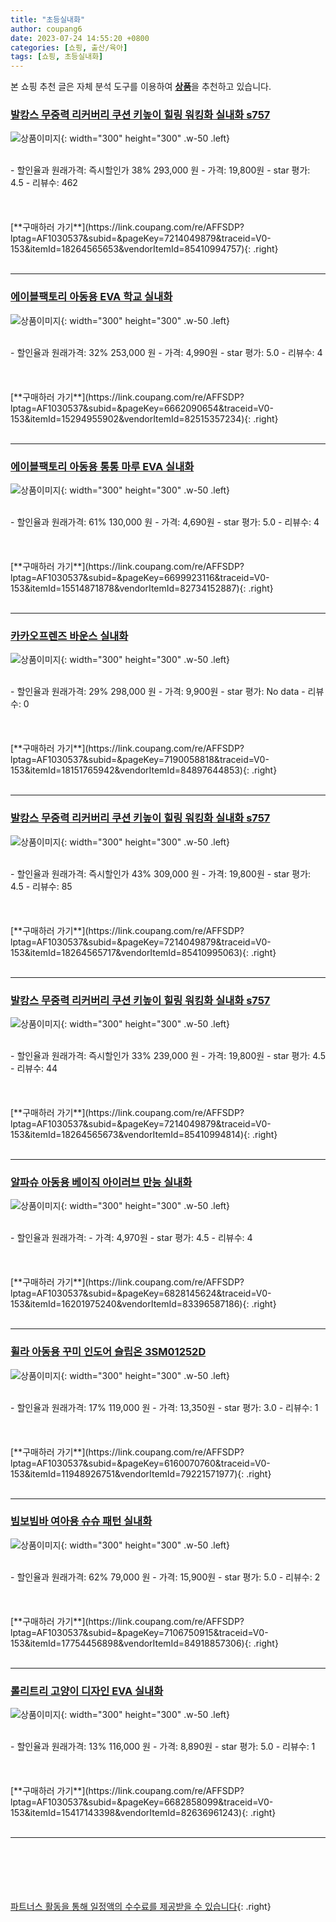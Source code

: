 ```yaml
---
title: "초등실내화"
author: coupang6
date: 2023-07-24 14:55:20 +0800
categories: [쇼핑, 출산/육아]
tags: [쇼핑, 초등실내화]
---
```


본 쇼핑 추천 글은 자체 분석 도구를 이용하여 [**상품**](https://link.coupang.com/a/bao1ui)을 추천하고 있습니다.

### [발캉스 무중력 리커버리 쿠션 키높이 힐링 워킹화 실내화 s757](https://link.coupang.com/re/AFFSDP?lptag=AF1030537&subid=&pageKey=7214049879&traceid=V0-153&itemId=18264565653&vendorItemId=85410994757)

![상품이미지](https://thumbnail8.coupangcdn.com/thumbnails/remote/230x230ex/image/vendor_inventory/7f99/2c1fde892d84429aefa73b6560a65121bc48753fc39217fe855d9df88720.jpg){: width="300" height="300" .w-50 .left}


<br>
- 할인율과 원래가격: 즉시할인가 38%  293,000   원
- 가격: 19,800원
- star 평가: 4.5
- 리뷰수: 462
<br>
<br>
<br>
<br>
[**구매하러 가기**](https://link.coupang.com/re/AFFSDP?lptag=AF1030537&subid=&pageKey=7214049879&traceid=V0-153&itemId=18264565653&vendorItemId=85410994757){: .right}
<br>
<br>

---

### [에이블팩토리 아동용 EVA 학교 실내화](https://link.coupang.com/re/AFFSDP?lptag=AF1030537&subid=&pageKey=6662090654&traceid=V0-153&itemId=15294955902&vendorItemId=82515357234)

![상품이미지](https://thumbnail6.coupangcdn.com/thumbnails/remote/230x230ex/image/retail/images/5481266135716806-b564cd5b-c089-432b-b0fc-657ab13fd06c.jpg){: width="300" height="300" .w-50 .left}


<br>
- 할인율과 원래가격: 32%  253,000   원
- 가격: 4,990원
- star 평가: 5.0
- 리뷰수: 4
<br>
<br>
<br>
<br>
[**구매하러 가기**](https://link.coupang.com/re/AFFSDP?lptag=AF1030537&subid=&pageKey=6662090654&traceid=V0-153&itemId=15294955902&vendorItemId=82515357234){: .right}
<br>
<br>

---

### [에이블팩토리 아동용 통통 마루 EVA 실내화](https://link.coupang.com/re/AFFSDP?lptag=AF1030537&subid=&pageKey=6699923116&traceid=V0-153&itemId=15514871878&vendorItemId=82734152887)

![상품이미지](https://thumbnail7.coupangcdn.com/thumbnails/remote/230x230ex/image/retail/images/40001542449650-3ea2bbcb-3c1c-4e94-82eb-0d208c874643.jpg){: width="300" height="300" .w-50 .left}


<br>
- 할인율과 원래가격: 61%  130,000   원
- 가격: 4,690원
- star 평가: 5.0
- 리뷰수: 4
<br>
<br>
<br>
<br>
[**구매하러 가기**](https://link.coupang.com/re/AFFSDP?lptag=AF1030537&subid=&pageKey=6699923116&traceid=V0-153&itemId=15514871878&vendorItemId=82734152887){: .right}
<br>
<br>

---

### [카카오프렌즈 바운스 실내화](https://link.coupang.com/re/AFFSDP?lptag=AF1030537&subid=&pageKey=7190058818&traceid=V0-153&itemId=18151765942&vendorItemId=84897644853)

![상품이미지](https://thumbnail6.coupangcdn.com/thumbnails/remote/230x230ex/image/vendor_inventory/d4dc/c2083dde9d7286bd10c0b278bf71e94cd452db611cb4634ba6c2d09a58af.jpg){: width="300" height="300" .w-50 .left}


<br>
- 할인율과 원래가격: 29%  298,000   원
- 가격: 9,900원
- star 평가: No data
- 리뷰수: 0
<br>
<br>
<br>
<br>
[**구매하러 가기**](https://link.coupang.com/re/AFFSDP?lptag=AF1030537&subid=&pageKey=7190058818&traceid=V0-153&itemId=18151765942&vendorItemId=84897644853){: .right}
<br>
<br>

---

### [발캉스 무중력 리커버리 쿠션 키높이 힐링 워킹화 실내화 s757](https://link.coupang.com/re/AFFSDP?lptag=AF1030537&subid=&pageKey=7214049879&traceid=V0-153&itemId=18264565717&vendorItemId=85410995063)

![상품이미지](https://thumbnail8.coupangcdn.com/thumbnails/remote/230x230ex/image/vendor_inventory/ff59/bf62a685905496e0b6a81c468b6517ab1e7b4a37ed68ba8d70a64a393171.jpg){: width="300" height="300" .w-50 .left}


<br>
- 할인율과 원래가격: 즉시할인가 43%  309,000   원
- 가격: 19,800원
- star 평가: 4.5
- 리뷰수: 85
<br>
<br>
<br>
<br>
[**구매하러 가기**](https://link.coupang.com/re/AFFSDP?lptag=AF1030537&subid=&pageKey=7214049879&traceid=V0-153&itemId=18264565717&vendorItemId=85410995063){: .right}
<br>
<br>

---

### [발캉스 무중력 리커버리 쿠션 키높이 힐링 워킹화 실내화 s757](https://link.coupang.com/re/AFFSDP?lptag=AF1030537&subid=&pageKey=7214049879&traceid=V0-153&itemId=18264565673&vendorItemId=85410994814)

![상품이미지](https://thumbnail9.coupangcdn.com/thumbnails/remote/230x230ex/image/vendor_inventory/81e4/5d196634dff8c06bacbee21af7132f7d1244c90d3ecfd7da32b49648176a.jpg){: width="300" height="300" .w-50 .left}


<br>
- 할인율과 원래가격: 즉시할인가 33%  239,000   원
- 가격: 19,800원
- star 평가: 4.5
- 리뷰수: 44
<br>
<br>
<br>
<br>
[**구매하러 가기**](https://link.coupang.com/re/AFFSDP?lptag=AF1030537&subid=&pageKey=7214049879&traceid=V0-153&itemId=18264565673&vendorItemId=85410994814){: .right}
<br>
<br>

---

### [알파슈 아동용 베이직 아이러브 만능 실내화](https://link.coupang.com/re/AFFSDP?lptag=AF1030537&subid=&pageKey=6828145624&traceid=V0-153&itemId=16201975240&vendorItemId=83396587186)

![상품이미지](https://thumbnail7.coupangcdn.com/thumbnails/remote/230x230ex/image/retail/images/2022/10/07/14/9/d90a960f-39f2-436e-914c-0f3db886e0e4.jpg){: width="300" height="300" .w-50 .left}


<br>
- 할인율과 원래가격: 
- 가격: 4,970원
- star 평가: 4.5
- 리뷰수: 4
<br>
<br>
<br>
<br>
[**구매하러 가기**](https://link.coupang.com/re/AFFSDP?lptag=AF1030537&subid=&pageKey=6828145624&traceid=V0-153&itemId=16201975240&vendorItemId=83396587186){: .right}
<br>
<br>

---

### [휠라 아동용 꾸미 인도어 슬립온 3SM01252D](https://link.coupang.com/re/AFFSDP?lptag=AF1030537&subid=&pageKey=6160070760&traceid=V0-153&itemId=11948926751&vendorItemId=79221571977)

![상품이미지](https://thumbnail10.coupangcdn.com/thumbnails/remote/230x230ex/image/rs_quotation_api/p8v9ngrz/29b89d709f8248798c5e0ae875d2c4c5.jpg){: width="300" height="300" .w-50 .left}


<br>
- 할인율과 원래가격: 17%  119,000   원
- 가격: 13,350원
- star 평가: 3.0
- 리뷰수: 1
<br>
<br>
<br>
<br>
[**구매하러 가기**](https://link.coupang.com/re/AFFSDP?lptag=AF1030537&subid=&pageKey=6160070760&traceid=V0-153&itemId=11948926751&vendorItemId=79221571977){: .right}
<br>
<br>

---

### [빔보빔바 여아용 슈슈 패턴 실내화](https://link.coupang.com/re/AFFSDP?lptag=AF1030537&subid=&pageKey=7106750915&traceid=V0-153&itemId=17754456898&vendorItemId=84918857306)

![상품이미지](https://thumbnail7.coupangcdn.com/thumbnails/remote/230x230ex/image/retail/images/2023/02/02/11/7/f14dc8e0-2324-455f-a6b8-1982c49a0d91.jpg){: width="300" height="300" .w-50 .left}


<br>
- 할인율과 원래가격: 62%  79,000   원
- 가격: 15,900원
- star 평가: 5.0
- 리뷰수: 2
<br>
<br>
<br>
<br>
[**구매하러 가기**](https://link.coupang.com/re/AFFSDP?lptag=AF1030537&subid=&pageKey=7106750915&traceid=V0-153&itemId=17754456898&vendorItemId=84918857306){: .right}
<br>
<br>

---

### [롤리트리 고양이 디자인 EVA 실내화](https://link.coupang.com/re/AFFSDP?lptag=AF1030537&subid=&pageKey=6682858099&traceid=V0-153&itemId=15417143398&vendorItemId=82636961243)

![상품이미지](https://thumbnail7.coupangcdn.com/thumbnails/remote/230x230ex/image/retail/images/5913273943275056-87d0902b-547d-4164-a4d0-1bb79e8e6be4.jpg){: width="300" height="300" .w-50 .left}


<br>
- 할인율과 원래가격: 13%  116,000   원
- 가격: 8,890원
- star 평가: 5.0
- 리뷰수: 1
<br>
<br>
<br>
<br>
[**구매하러 가기**](https://link.coupang.com/re/AFFSDP?lptag=AF1030537&subid=&pageKey=6682858099&traceid=V0-153&itemId=15417143398&vendorItemId=82636961243){: .right}
<br>
<br>

---
<br><br><br><br><br> [파트너스 활동을 통해 일정액의 수수료를 제공받을 수 있습니다](https://link.coupang.com/a/bao1ui){: .right}